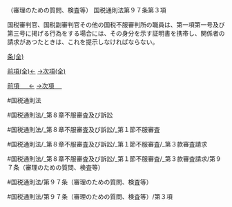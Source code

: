 （審理のための質問、検査等）
国税通則法第９７条第３項

国税審判官、国税副審判官その他の国税不服審判所の職員は、第一項第一号及び第三号に掲げる行為をする場合には、その身分を示す証明書を携帯し、関係者の請求があつたときは、これを提示しなければならない。

[条(全)](国税通則法＿＿＿＿＿第９７条_.md)

[前項(全)←](国税通則法＿＿＿＿＿第９７条第２項_.md)    [→次項(全)](国税通則法＿＿＿＿＿第９７条第４項_.md)

[前項 　 ←](国税通則法＿＿＿＿＿第９７条第２項.md)    [→次項 　 ](国税通則法＿＿＿＿＿第９７条第４項.md)



#国税通則法

#国税通則法/_第８章不服審査及び訴訟

#国税通則法/_第８章不服審査及び訴訟/_第１節不服審査

#国税通則法/_第８章不服審査及び訴訟/_第１節不服審査/_第３款審査請求

#国税通則法/_第８章不服審査及び訴訟/_第１節不服審査/_第３款審査請求/第９７条（審理のための質問、検査等）

#国税通則法/第９７条（審理のための質問、検査等）

#国税通則法/第９７条（審理のための質問、検査等）/第３項

